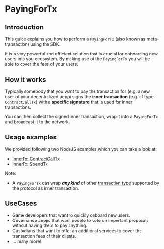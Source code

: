# PayingForTx

## Introduction
This guide explains you how to perform a `PayingForTx` (also known as meta-transaction) using the SDK.

It is a very powerful and efficient solution that is crucial for onboarding new users into you ecosystem. By making use of the `PayingForTx` you will be able to cover the fees of your users.

## How it works
Typically somebody that you want to pay the transaction for (e.g. a new user of your decentralized aepp) signs the **inner transaction** (e.g. of type `ContractCallTx`) with a **specific signature** that is used for inner transactions.

You can then collect the signed inner transaction, wrap it into a `PayingForTx` and broadcast it to the network.

## Usage examples
We provided following two NodeJS examples which you can take a look at:

- [InnerTx: ContractCallTx](../examples/node/paying-for-tx-contract-call-tx.md)
- [InnerTx: SpendTx](../examples/node/paying-for-tx-spend-tx.md)

Note:

- A `PayingForTx` can wrap ***any kind*** of other [transaction type](https://github.com/aeternity/protocol/blob/master/consensus/consensus.md#transactions-1) supported by the protocol as inner transaction.

## UseCases
- Game developers that want to quickly onboard new users.
- Governance aepps that want people to vote on important proposals without having them to pay anything.
- Custodians that want to offer an additional services to cover the transaction fees of their clients.
- ... many more!